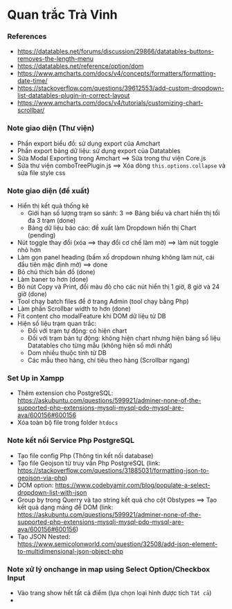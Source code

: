 # Quan trắc Trà Vinh

### References
+ https://datatables.net/forums/discussion/29866/datatables-buttons-removes-the-length-menu
+ https://datatables.net/reference/option/dom
+ https://www.amcharts.com/docs/v4/concepts/formatters/formatting-date-time/
+ https://stackoverflow.com/questions/39612553/add-custom-dropdown-list-datatables-plugin-in-correct-layout
+ https://www.amcharts.com/docs/v4/tutorials/customizing-chart-scrollbar/

### Note giao diện (Thư viện)
+ Phần export biểu đồ: sử dụng export của Amchart
+ Phần export bảng dữ liệu: sử dụng export của Datatables
+ Sửa Modal Exporting trong Amchart ==> Sửa trong thư viện Core.js
+ Sửa thư viện comboTreePlugin.js ==> Xóa dòng `this.options.collapse` và sửa file style css

### Note giao diện (đề xuất)
+ Hiển thị kết quả thống kê
    + Giới hạn số lượng trạm so sánh: 3 ==> Bảng biểu và chart hiển thị tối đa 3 trạm (done)
    + Bảng dữ liệu báo cáo: đề xuất làm Dropdown hiển thị Chart (pending)
+ Nút toggle thay đổi (xóa ==> thay đổi cơ chế làm mờ)  ==> làm nút toggle nhỏ hơn
+ Làm gọn panel heading (bấm xố dropdown nhưng không làm nút, cái đầu tiên mặc định mở) ==> done
+ Bỏ chú thích bản đồ (done)
+ Làm baner to hơn (done)
+ Bỏ nút Copy và Print, đổi màu đỏ cho các nút hiển thị 1 giờ, 8 giờ và 24 giờ (done)
+ Tool chạy batch files để ở trang Admin (tool chạy bằng Php)
+ Làm phần Scrollbar width to hơn (done)
+ Fit content cho modalFeature khi DOM dữ liệu từ DB
+ Hiện số liệu trạm quan trắc:
    + Đối với trạm tự động: có hiện chart
    + Đối với trạm bán tự động: không hiện chart nhưng hiện bảng số liệu 
    Datatables cho từng mẫu (không hiện số mới nhất)
    + Dom nhiều thuộc tính từ DB
    + Các mẫu theo hàng, chí tiêu theo hàng (Scrollbar ngang)

### Set Up in Xampp
+ Thêm extension cho PostgreSQL: 
https://askubuntu.com/questions/599921/adminer-none-of-the-supported-php-extensions-mysqli-mysql-pdo-mysql-are-ava/600156#600156
+ Xóa toàn bộ file trong folder `htdocs`

### Note kết nối Service Php PostgreSQL
+ Tạo file config Php (Thông tin kết nối database)
+ Tạo file Geojson từ truy vấn Php PostgreSQL 
(link: https://stackoverflow.com/questions/31885031/formatting-json-to-geojson-via-php)
+ DOM option: https://www.codebyamir.com/blog/populate-a-select-dropdown-list-with-json
+ Group by trong Querry và tạo string kết quả cho cột Obstypes ==> Tạo kết quả dạng mảng để DOM
(link: https://askubuntu.com/questions/599921/adminer-none-of-the-supported-php-extensions-mysqli-mysql-pdo-mysql-are-ava/600156#600156)
+ Tạo JSON Nested: 
https://www.semicolonworld.com/question/32508/add-json-element-to-multidimensional-json-object-php

### Note xử lý onchange in map using Select Option/Checkbox Input
+ Vào trang show hết tất cả điểm (lựa chọn loại hình được tích `Tất cả`)
+ 